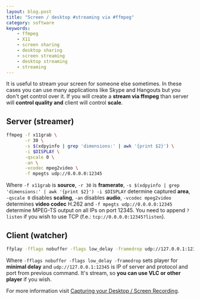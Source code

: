 ```yaml
---
layout: blog.post
title: "Screen / desktop #streaming via #ffmpeg"
category: software
keywords:
    - ffmpeg
    - X11
    - screen sharing
    - desktop sharing
    - screen streaming
    - desktop streaming
    - streaming
---
```


It is useful to stream your screen for someone else sometimes.
In these cases you can use many applications like Skype and Hangouts but you don't get control over it.
If you will create a **stream via ffmpeg** than server will **control quality and** client will control **scale**.


## Server (streamer)

```bash
ffmpeg -f x11grab \
       -r 30 \
       -s $(xdpyinfo | grep 'dimensions:' | awk '{print $2}') \
       -i $DISPLAY \
       -qscale 0 \
       -an \
       -vcodec mpeg2video \
       -f mpegts udp://0.0.0.0:12345
```

Where
`-f x11grab` is **source**,
`-r 30` is **framerate**,
`-s $(xdpyinfo | grep 'dimensions:' | awk '{print $2}') -i $DISPLAY` determine captured **area**,
`-qscale 0` disables **scaling**,
`-an` disables **audio**,
`-vcodec mpeg2video` determines **video codec** H.262 and
`-f mpegts udp://0.0.0.0:12345` determine MPEG-TS output on all IPs on port 12345.
You need to append `?listen` if you wish to use TCP (f.e.: `tcp://0.0.0.0:12345?listen`).


## Client (watcher)

```bash
ffplay -fflags nobuffer -flags low_delay -framedrop udp://127.0.0.1:12345
```

Where
`-fflags nobuffer -flags low_delay -framedrop` sets player for **minimal delay** and
`udp://127.0.0.1:12345` is IP of server and protocol and port from previous command.
It's stream, so **you can use VLC or other player** if you wish.


For more information visit [Capturing your Desktop / Screen Recording](https://trac.ffmpeg.org/wiki/Capture/Desktop).
